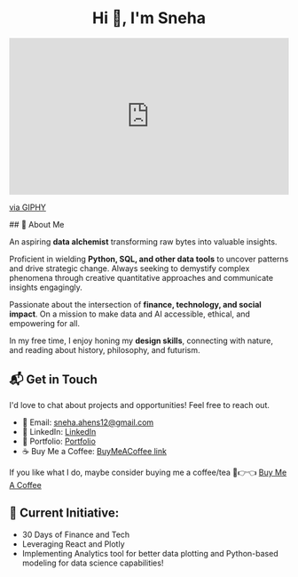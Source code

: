 <h1 align="center">Hi 👋, I'm Sneha</h1>
<div style="width:100%;height:0;padding-bottom:56%;position:relative;"><iframe src="https://giphy.com/embed/L1R1tvI9svkIWwpVYr" width="100%" height="100%" style="position:absolute" frameBorder="0" class="giphy-embed" allowFullScreen></iframe></div><p><a href="https://giphy.com/gifs/Pluralsight-computer-technology-coding-L1R1tvI9svkIWwpVYr">via GIPHY</a></p>
## 🚀 About Me

An aspiring **data alchemist** transforming raw bytes into valuable insights. 

Proficient in wielding **Python, SQL, and other data tools** to uncover patterns and drive strategic change. Always seeking to demystify complex phenomena through creative quantitative approaches and communicate insights engagingly. 

Passionate about the intersection of **finance, technology, and social impact**. On a mission to make data and AI accessible, ethical, and empowering for all.

In my free time, I enjoy honing my **design skills**, connecting with nature, and reading about history, philosophy, and futurism.

## 📬 Get in Touch

I'd love to chat about projects and opportunities! Feel free to reach out.

- 📧 Email: [sneha.ahens12@gmail.com](mailto:sneha.ahens12@gmail.com?subject=Let's%20Connect!)
- 👔 LinkedIn: [LinkedIn](https://www.linkedin.com/in/singhsneha99/) 
- 🎨 Portfolio: [Portfolio](https://www.singhsneha.com/)
- ☕ Buy Me a Coffee: [BuyMeACoffee link](https://www.buymeacoffee.com/yourname)

If you like what I do, maybe consider buying me a coffee/tea 🥺👉👈 [Buy Me A Coffee](https://www.buymeacoffee.com/hidsync)

## 🔭 Current Initiative:

- 30 Days of Finance and Tech
- Leveraging React and Plotly  
- Implementing Analytics tool for better data plotting and Python-based modeling for data science capabilities!

